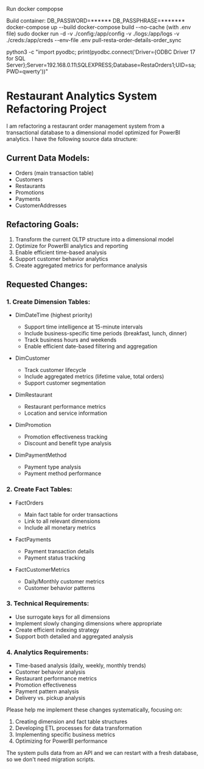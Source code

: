 Run docker compopse

Build container:
DB_PASSWORD=****** DB_PASSPHRASE=******* docker-compose up --build
docker-compose build --no-cache  (with .env file)
sudo docker run -d -v ./config:/app/config -v ./logs:/app/logs -v ./creds:/app/creds  --env-file .env  pull-resta-order-details-order_sync


python3 -c "import pyodbc; print(pyodbc.connect('Driver={ODBC Driver 17 for SQL Server};Server=192.168.0.11\\SQLEXPRESS;Database=RestaOrders1;UID=sa;PWD=qwerty'))"


# Restaurant Analytics System Refactoring Project

I am refactoring a restaurant order management system from a transactional database to a dimensional model optimized for PowerBI analytics. I have the following source data structure:

## Current Data Models:
- Orders (main transaction table)
- Customers
- Restaurants
- Promotions
- Payments
- CustomerAddresses

## Refactoring Goals:
1. Transform the current OLTP structure into a dimensional model
2. Optimize for PowerBI analytics and reporting
3. Enable efficient time-based analysis
4. Support customer behavior analytics
5. Create aggregated metrics for performance analysis

## Requested Changes:

### 1. Create Dimension Tables:
- DimDateTime (highest priority)
  - Support time intelligence at 15-minute intervals
  - Include business-specific time periods (breakfast, lunch, dinner)
  - Track business hours and weekends
  - Enable efficient date-based filtering and aggregation

- DimCustomer
  - Track customer lifecycle
  - Include aggregated metrics (lifetime value, total orders)
  - Support customer segmentation

- DimRestaurant
  - Restaurant performance metrics
  - Location and service information

- DimPromotion
  - Promotion effectiveness tracking
  - Discount and benefit type analysis

- DimPaymentMethod
  - Payment type analysis
  - Payment method performance

### 2. Create Fact Tables:
- FactOrders
  - Main fact table for order transactions
  - Link to all relevant dimensions
  - Include all monetary metrics

- FactPayments
  - Payment transaction details
  - Payment status tracking

- FactCustomerMetrics
  - Daily/Monthly customer metrics
  - Customer behavior patterns

### 3. Technical Requirements:
- Use surrogate keys for all dimensions
- Implement slowly changing dimensions where appropriate
- Create efficient indexing strategy
- Support both detailed and aggregated analysis

### 4. Analytics Requirements:
- Time-based analysis (daily, weekly, monthly trends)
- Customer behavior analysis
- Restaurant performance metrics
- Promotion effectiveness
- Payment pattern analysis
- Delivery vs. pickup analysis

Please help me implement these changes systematically, focusing on:
1. Creating dimension and fact table structures
2. Developing ETL processes for data transformation
3. Implementing specific business metrics
4. Optimizing for PowerBI performance

The system pulls data from an API and we can restart with a fresh database, so we don't need migration scripts.
